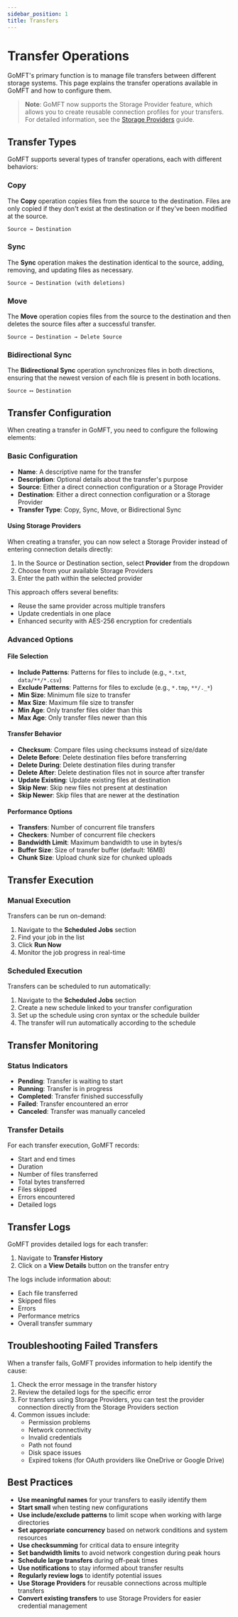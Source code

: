```yaml
---
sidebar_position: 1
title: Transfers
---
```


# Transfer Operations

GoMFT's primary function is to manage file transfers between different storage systems. This page explains the transfer operations available in GoMFT and how to configure them.

> **Note**: GoMFT now supports the Storage Provider feature, which allows you to create reusable connection profiles for your transfers. For detailed information, see the [Storage Providers](/docs/user-guides/storage-provider-guide) guide.

## Transfer Types

GoMFT supports several types of transfer operations, each with different behaviors:

### Copy

The **Copy** operation copies files from the source to the destination. Files are only copied if they don't exist at the destination or if they've been modified at the source.

```
Source → Destination
```

### Sync

The **Sync** operation makes the destination identical to the source, adding, removing, and updating files as necessary.

```
Source → Destination (with deletions)
```

### Move

The **Move** operation copies files from the source to the destination and then deletes the source files after a successful transfer.

```
Source → Destination → Delete Source
```

### Bidirectional Sync

The **Bidirectional Sync** operation synchronizes files in both directions, ensuring that the newest version of each file is present in both locations.

```
Source ⟷ Destination
```

## Transfer Configuration

When creating a transfer in GoMFT, you need to configure the following elements:

### Basic Configuration

- **Name**: A descriptive name for the transfer
- **Description**: Optional details about the transfer's purpose
- **Source**: Either a direct connection configuration or a Storage Provider
- **Destination**: Either a direct connection configuration or a Storage Provider
- **Transfer Type**: Copy, Sync, Move, or Bidirectional Sync

#### Using Storage Providers

When creating a transfer, you can now select a Storage Provider instead of entering connection details directly:

1. In the Source or Destination section, select **Provider** from the dropdown
2. Choose from your available Storage Providers
3. Enter the path within the selected provider

This approach offers several benefits:
- Reuse the same provider across multiple transfers
- Update credentials in one place
- Enhanced security with AES-256 encryption for credentials

### Advanced Options

#### File Selection

- **Include Patterns**: Patterns for files to include (e.g., `*.txt`, `data/**/*.csv`)
- **Exclude Patterns**: Patterns for files to exclude (e.g., `*.tmp`, `**/._*`)
- **Min Size**: Minimum file size to transfer
- **Max Size**: Maximum file size to transfer
- **Min Age**: Only transfer files older than this
- **Max Age**: Only transfer files newer than this

#### Transfer Behavior

- **Checksum**: Compare files using checksums instead of size/date
- **Delete Before**: Delete destination files before transferring
- **Delete During**: Delete destination files during transfer
- **Delete After**: Delete destination files not in source after transfer
- **Update Existing**: Update existing files at destination
- **Skip New**: Skip new files not present at destination
- **Skip Newer**: Skip files that are newer at the destination

#### Performance Options

- **Transfers**: Number of concurrent file transfers
- **Checkers**: Number of concurrent file checkers
- **Bandwidth Limit**: Maximum bandwidth to use in bytes/s
- **Buffer Size**: Size of transfer buffer (default: 16MB)
- **Chunk Size**: Upload chunk size for chunked uploads

## Transfer Execution

### Manual Execution

Transfers can be run on-demand:

1. Navigate to the **Scheduled Jobs** section
2. Find your job in the list
3. Click **Run Now**
4. Monitor the job progress in real-time

### Scheduled Execution

Transfers can be scheduled to run automatically:

1. Navigate to the **Scheduled Jobs** section
2. Create a new schedule linked to your transfer configuration
3. Set up the schedule using cron syntax or the schedule builder
4. The transfer will run automatically according to the schedule

## Transfer Monitoring

### Status Indicators

- **Pending**: Transfer is waiting to start
- **Running**: Transfer is in progress
- **Completed**: Transfer finished successfully
- **Failed**: Transfer encountered an error
- **Canceled**: Transfer was manually canceled

### Transfer Details

For each transfer execution, GoMFT records:

- Start and end times
- Duration
- Number of files transferred
- Total bytes transferred
- Files skipped
- Errors encountered
- Detailed logs

## Transfer Logs

GoMFT provides detailed logs for each transfer:

1. Navigate to **Transfer History**
2. Click on a **View Details** button on the transfer entry

The logs include information about:

- Each file transferred
- Skipped files
- Errors
- Performance metrics
- Overall transfer summary

## Troubleshooting Failed Transfers

When a transfer fails, GoMFT provides information to help identify the cause:

1. Check the error message in the transfer history
2. Review the detailed logs for the specific error
3. For transfers using Storage Providers, you can test the provider connection directly from the Storage Providers section
4. Common issues include:
   - Permission problems
   - Network connectivity
   - Invalid credentials
   - Path not found
   - Disk space issues
   - Expired tokens (for OAuth providers like OneDrive or Google Drive)

## Best Practices

- **Use meaningful names** for your transfers to easily identify them
- **Start small** when testing new configurations
- **Use include/exclude patterns** to limit scope when working with large directories
- **Set appropriate concurrency** based on network conditions and system resources
- **Use checksumming** for critical data to ensure integrity
- **Set bandwidth limits** to avoid network congestion during peak hours
- **Schedule large transfers** during off-peak times
- **Use notifications** to stay informed about transfer results
- **Regularly review logs** to identify potential issues
- **Use Storage Providers** for reusable connections across multiple transfers
- **Convert existing transfers** to use Storage Providers for easier credential management 